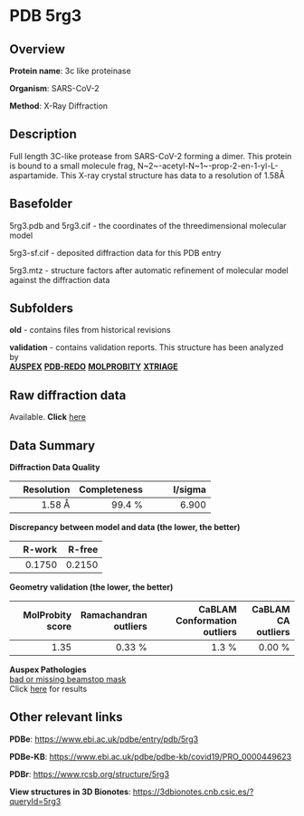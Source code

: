 # PDB 5rg3

## Overview

**Protein name**: 3c like proteinase

**Organism**: SARS-CoV-2

**Method**: X-Ray Diffraction

## Description

Full length 3C-like protease from SARS-CoV-2 forming a dimer. This protein is bound to a small molecule frag, N~2~-acetyl-N~1~-prop-2-en-1-yl-L-aspartamide. This X-ray crystal structure has data to a resolution of 1.58Å

## Basefolder

5rg3.pdb and 5rg3.cif - the coordinates of the threedimensional molecular model

5rg3-sf.cif - deposited diffraction data for this PDB entry

5rg3.mtz - structure factors after automatic refinement of molecular model against the diffraction data

## Subfolders



**old** - contains files from historical revisions

**validation** - contains validation reports. This structure has been analyzed by <br>[**AUSPEX**](https://github.com/thorn-lab/coronavirus_structural_task_force/tree/master/pdb/3c_like_proteinase/SARS-CoV-2/5rg3/validation/auspex) [**PDB-REDO**](https://github.com/thorn-lab/coronavirus_structural_task_force/tree/master/pdb/3c_like_proteinase/SARS-CoV-2/5rg3/validation/pdb-redo) [**MOLPROBITY**](https://github.com/thorn-lab/coronavirus_structural_task_force/tree/master/pdb/3c_like_proteinase/SARS-CoV-2/5rg3/validation/molprobity) [**XTRIAGE**](https://github.com/thorn-lab/coronavirus_structural_task_force/blob/master/pdb/3c_like_proteinase/SARS-CoV-2/5rg3/validation/Xtriage_output.log)   



## Raw diffraction data

Available. **Click** [here](https://zenodo.org/record/3731133) 

## Data Summary
**Diffraction Data Quality**

|   | Resolution | Completeness| I/sigma |
|---|-------------:|----------------:|--------------:|
|   |1.58 Å|99.4  %|<img width=50/>6.900|

**Discrepancy between model and data (the lower, the better)**

|   | **R-work**| **R-free**   
|---|-------------:|----------------:|           
||  0.1750|  0.2150|

**Geometry validation (the lower, the better)**

|   |**MolProbity<br>score**| **Ramachandran<br>outliers** | **CaBLAM<br>Conformation outliers** | **CaBLAM<br>CA outliers** |
|---|-------------:|----------------:|----------------:|---------------:|
||  1.35|  0.33 %|1.3 %|0.00 %|

**Auspex Pathologies**<br> [bad or missing beamstop mask](https://www.auspex.de/pathol/#2)<br>Click [here](https://github.com/thorn-lab/coronavirus_structural_task_force/blob/master/pdb/3c_like_proteinase/SARS-CoV-2/5rg3/validation/auspex/5rg3_auspex_comments.txt)  for results

 



## Other relevant links 
**PDBe**:  https://www.ebi.ac.uk/pdbe/entry/pdb/5rg3

**PDBe-KB**: https://www.ebi.ac.uk/pdbe/pdbe-kb/covid19/PRO_0000449623 
 
**PDBr**: https://www.rcsb.org/structure/5rg3 

**View structures in 3D Bionotes**: https://3dbionotes.cnb.csic.es/?queryId=5rg3

